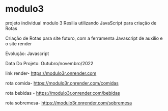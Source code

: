 # modulo3
projeto individual modulo 3 Resilia utilizando JavaScript para criação de Rotas

Criação de Rotas para site futuro, com a ferramenta Javascript de auxilio e o site render

Evolução: Javascript

Data Do Projeto: Outubro/novembro/2022

link render- https://modulo3r.onrender.com

rota comida- https://modulo3r.onrender.com/comidas

rota bebidas - https://modulo3r.onrender.com/bebidas

rota sobremesa- https://modulo3r.onrender.com/sobremesa

